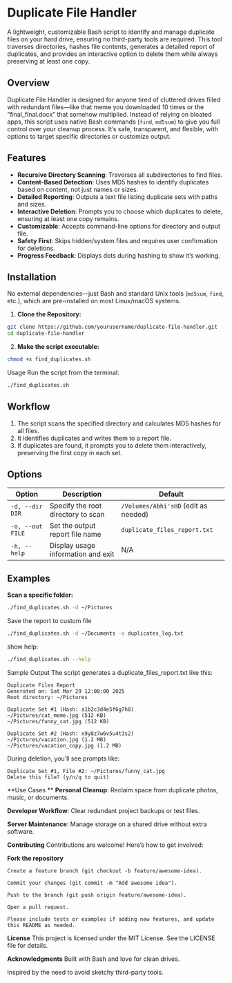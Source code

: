 # Duplicate File Handler

A lightweight, customizable Bash script to identify and manage duplicate files on your hard drive, ensuring no third-party tools are required. This tool traverses directories, hashes file contents, generates a detailed report of duplicates, and provides an interactive option to delete them while always preserving at least one copy.

## Overview

Duplicate File Handler is designed for anyone tired of cluttered drives filled with redundant files—like that meme you downloaded 10 times or the “final_final.docx” that somehow multiplied. Instead of relying on bloated apps, this script uses native Bash commands (`find`, `md5sum`) to give you full control over your cleanup process. It’s safe, transparent, and flexible, with options to target specific directories or customize output.

## Features

- **Recursive Directory Scanning**: Traverses all subdirectories to find files.
- **Content-Based Detection**: Uses MD5 hashes to identify duplicates based on content, not just names or sizes.
- **Detailed Reporting**: Outputs a text file listing duplicate sets with paths and sizes.
- **Interactive Deletion**: Prompts you to choose which duplicates to delete, ensuring at least one copy remains.
- **Customizable**: Accepts command-line options for directory and output file.
- **Safety First**: Skips hidden/system files and requires user confirmation for deletions.
- **Progress Feedback**: Displays dots during hashing to show it’s working.

## Installation

No external dependencies—just Bash and standard Unix tools (`md5sum`, `find`, etc.), which are pre-installed on most Linux/macOS systems.

1. **Clone the Repository:**
```bash
git clone https://github.com/yourusername/duplicate-file-handler.git
cd duplicate-file-handler
```

2. **Make the script executable:**
```bash
chmod +x find_duplicates.sh
```
Usage
Run the script from the terminal:

```bash
./find_duplicates.sh
```

## Workflow

1. The script scans the specified directory and calculates MD5 hashes for all files.
2. It identifies duplicates and writes them to a report file.
3. If duplicates are found, it prompts you to delete them interactively, preserving the first copy in each set.

## Options

| Option          | Description                                     | Default                            |
|-----------------|-------------------------------------------------|------------------------------------|
| `-d, --dir DIR`  | Specify the root directory to scan              | `/Volumes/Abhi'sHD` (edit as needed) |
| `-o, --out FILE` | Set the output report file name                | `duplicate_files_report.txt`       |
| `-h, --help`     | Display usage information and exit             | N/A                                |

## Examples

**Scan a specific folder:**
```bash
./find_duplicates.sh -d ~/Pictures
```

Save the report to custom file

```bash
./find_duplicates.sh -d ~/Documents -o duplicates_log.txt
```
show help: 

```bash
./find_duplicates.sh --help
```

Sample Output
The script generates a duplicate_files_report.txt like this:
```
Duplicate Files Report
Generated on: Sat Mar 29 12:00:00 2025
Root directory: ~/Pictures

Duplicate Set #1 (Hash: a1b2c3d4e5f6g7h8)
~/Pictures/cat_meme.jpg (512 KB)
~/Pictures/funny_cat.jpg (512 KB)

Duplicate Set #2 (Hash: x9y8z7w6v5u4t3s2)
~/Pictures/vacation.jpg (1.2 MB)
~/Pictures/vacation_copy.jpg (1.2 MB)
```

During deletion, you’ll see prompts like:
```
Duplicate Set #1, File #2: ~/Pictures/funny_cat.jpg
Delete this file? (y/n/q to quit)
```

**Use Cases **
**Personal Cleanup**: Reclaim space from duplicate photos, music, or documents.

**Developer Workflow**: Clear redundant project backups or test files.

**Server Maintenance**: Manage storage on a shared drive without extra software.

**Contributing**
Contributions are welcome! Here’s how to get involved:

**Fork the repository**

```
Create a feature branch (git checkout -b feature/awesome-idea).

Commit your changes (git commit -m "Add awesome idea").

Push to the branch (git push origin feature/awesome-idea).

Open a pull request.

Please include tests or examples if adding new features, and update this README as needed.
```

**License**
This project is licensed under the MIT License. See the LICENSE file for details.

**Acknowledgments**
Built with Bash and love for clean drives.

Inspired by the need to avoid sketchy third-party tools.



